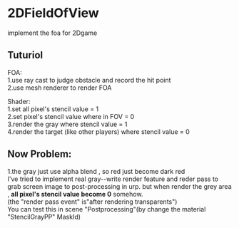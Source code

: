 # 2DFieldOfView
implement the foa for 2Dgame
## Tuturiol
FOA:  
1.use ray cast to judge obstacle and record the hit point  
2.use mesh renderer to render FOA  

Shader:  
1.set all pixel's stencil value = 1  
2.set pixel's stencil value where in FOV  = 0  
3.render the gray where stencil value = 1  
4.render the target (like other players) where stencil value = 0  

## Now Problem:  
1.the gray just use alpha blend , so red just become dark red  
I've tried to implement real gray--write render feature and reder pass to grab screen image to post-processing
in urp. but when render the grey area , **all pixel's stencil value become 0** somehow.  
(the "render pass event" is"after rendering transparents")  
You can test this in scene "Postprocessing"(by change the material "StencilGrayPP" MaskId)
